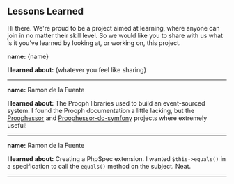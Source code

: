 Lessons Learned
---------------

Hi there. We're proud to be a project aimed at learning, where anyone can join in 
no matter their skill level. So we would like you to share with us what is it you've
learned by looking at, or working on, this project.

**name:** {name}

**I learned about:**
{whatever you feel like sharing}

---

**name:** Ramon de la Fuente

**I learned about:** 
The Prooph libraries used to build an event-sourced system. I found the
Prooph documentation a little lacking, but the [Proophessor](https://github.com/prooph/proophessor)
and [Proophessor-do-symfony](https://github.com/prooph/proophessor-do-symfony) projects where
extremely useful!

---

**name:** Ramon de la Fuente

**I learned about:** Creating a PhpSpec extension. I wanted `$this->equals()` in a specification
to call the `equals()` method on the subject. Neat.

---
